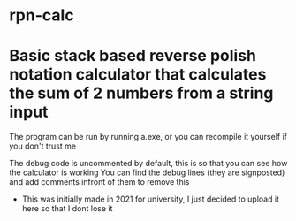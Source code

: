 # rpn-calc
# Basic stack based reverse polish notation calculator that calculates the sum of 2 numbers from a string input

The program can be run by running a.exe, or you can recompile it yourself if you don't trust me

The debug code is uncommented by default, this is so that you can see how the calculator is working
You can find the debug lines (they are signposted) and add comments infront of them to remove this

- This was initially made in 2021 for university, I just decided to upload it here so that I dont lose it
